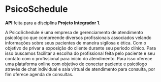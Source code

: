 # PsicoSchedule

**API** feita para a disciplina **Projeto Integrador 1**.

A PsicoSchedule é uma empresa de gerenciamento de atendimento psicológico que compreende diversos profissionais associados velando informações sobre seus pacientes de maneira sigilosa e ética. Com o objetivo de privar a exposição do cliente durante seu período clínico. Para isso buscamos facilitar a escolha do profissional feita pelo paciente e seu contato com o profissional para início do atendimento. Para isso oferece uma plataforma online com objetivo de conectar paciente e psicólogo através de chat individual e sala virtual de atendimento para consulta, por fim oferece agenda de consultas.  
